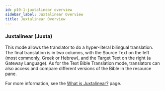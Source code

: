```yaml
---
id: p10-1-juxtalinear overview
sidebar_label: Juxtalinear Overview
title: Juxtalinear Overview
---
```

### Juxtalinear (Juxta) ###
This mode allows the translator to do a hyper-literal bilingual translation. The final translation is in two columns, with the Source Text on the left (most commonly, Greek or Hebrew), and the Target Text on the right (a Gateway Language). As for the Text Bible Translation mode, translators can also access and compare different versions of the Bible in the resource pane.

For more information, see the [What is Juxtalinear?](../Juxtalinear/p10-2-what%20is%20juxtalinear) page.